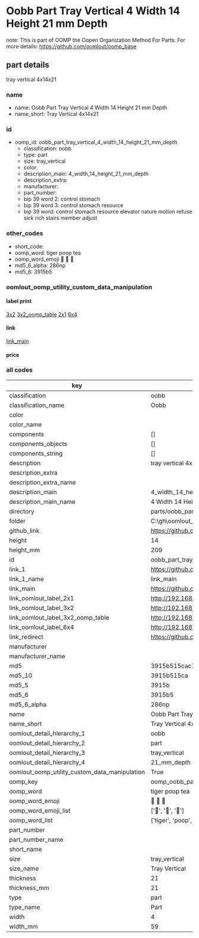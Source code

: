 # Oobb Part Tray Vertical 4 Width 14 Height 21 mm Depth  

note: This is part of OOMP the Oopen Organization Method For Parts. For more details: https://github.com/oomlout/oomp_base

##  part details
  



tray vertical 4x14x21



### name
* name: Oobb Part Tray Vertical 4 Width 14 Height 21 mm Depth
* name_short: Tray Vertical 4x14x21 
### id
* oomp_id: oobb_part_tray_vertical_4_width_14_height_21_mm_depth
  * classification: oobb
  * type: part
  * size: tray_vertical
  * color: 
  * description_main: 4_width_14_height_21_mm_depth
  * description_extra: 
  * manufacturer: 
  * part_number: 
  * bip 39 word 2: control stomach
  * bip 39 word 3: control stomach resource
  * bip 39 word: control stomach resource elevator nature motion refuse sick rich stairs member adjust

### other_codes
* short_code: 
* oomp_word: tiger poop tea
* oomp_word_emoji :tiger: :poop: :tea:
* md5_6_alpha: 286np
* md5_6: 3915b5






### oomlout_oomp_utility_custom_data_manipulation
#### label print
[3x2](http://192.168.1.245:1112/?label=oomp%20286np)
[3x2_oomp_table](http://192.168.1.108:1112/?label=oomp%20286np)
[2x1](http://192.168.1.242:1112/?label=oomp%20286np)
[6x4](http://192.168.1.55:1112/?label=oomp%20286np)    

#### link

[link_main](https://github.com/oomlout/oomlout_oobb_version_4_generated_parts/tree/main/navigation_oomp/oobb/part/tray_vertical/4_width_14_height_21_mm_depth/part)                              

#### price







### all codes 
| key | value |  
| --- | --- |  
| classification | oobb |  
| classification_name | Oobb |  
| color |  |  
| color_name |  |  
| components | [] |  
| components_objects | [] |  
| components_string | [] |  
| description | tray vertical 4x14x21 |  
| description_extra |  |  
| description_extra_name |  |  
| description_main | 4_width_14_height_21_mm_depth |  
| description_main_name | 4 Width 14 Height 21 mm Depth |  
| directory | parts/oobb_part_tray_vertical_4_width_14_height_21_mm_depth |  
| folder | C:\gh\oomlout_oobb_version_4_generated_parts\parts\oobb_part_tray_vertical_4_width_14_height_21_mm_depth |  
| github_link | https://github.com/oomlout/oomlout_oomp_part_src/tree/main/parts/oobb_part_tray_vertical_4_width_14_height_21_mm_depth |  
| height | 14 |  
| height_mm | 209 |  
| id | oobb_part_tray_vertical_4_width_14_height_21_mm_depth |  
| link_1 | https://github.com/oomlout/oomlout_oobb_version_4_generated_parts/tree/main/navigation_oomp/oobb/part/tray_vertical/4_width_14_height_21_mm_depth/part |  
| link_1_name | link_main |  
| link_main | https://github.com/oomlout/oomlout_oobb_version_4_generated_parts/tree/main/navigation_oomp/oobb/part/tray_vertical/4_width_14_height_21_mm_depth/part |  
| link_oomlout_label_2x1 | http://192.168.1.242:1112/?label=oomp%20286np |  
| link_oomlout_label_3x2 | http://192.168.1.245:1112/?label=oomp%20286np |  
| link_oomlout_label_3x2_oomp_table | http://192.168.1.108:1112/?label=oomp%20286np |  
| link_oomlout_label_6x4 | http://192.168.1.55:1112/?label=oomp%20286np |  
| link_redirect | https://github.com/oomlout/oomlout_oobb_version_4_generated_parts/tree/main/parts/oobb_tray_vertical_04_14_21 |  
| manufacturer |  |  
| manufacturer_name |  |  
| md5 | 3915b515cac7d68e4149b47f6f35897b |  
| md5_10 | 3915b515ca |  
| md5_5 | 3915b |  
| md5_6 | 3915b5 |  
| md5_6_alpha | 286np |  
| name | Oobb Part Tray Vertical 4 Width 14 Height 21 mm Depth |  
| name_short | Tray Vertical 4x14x21  |  
| oomlout_detail_hierarchy_1 | oobb |  
| oomlout_detail_hierarchy_2 | part |  
| oomlout_detail_hierarchy_3 | tray_vertical |  
| oomlout_detail_hierarchy_4 | 21_mm_depth |  
| oomlout_oomp_utility_custom_data_manipulation | True |  
| oomp_key | oomp_oobb_part_tray_vertical_4_width_14_height_21_mm_depth |  
| oomp_word | tiger poop tea |  
| oomp_word_emoji | :tiger: :poop: :tea: |  
| oomp_word_emoji_list | [':tiger:', ':poop:', ':tea:'] |  
| oomp_word_list | ['tiger', 'poop', 'tea'] |  
| part_number |  |  
| part_number_name |  |  
| short_name |  |  
| size | tray_vertical |  
| size_name | Tray Vertical |  
| thickness | 21 |  
| thickness_mm | 21 |  
| type | part |  
| type_name | Part |  
| width | 4 |  
| width_mm | 59 |  

